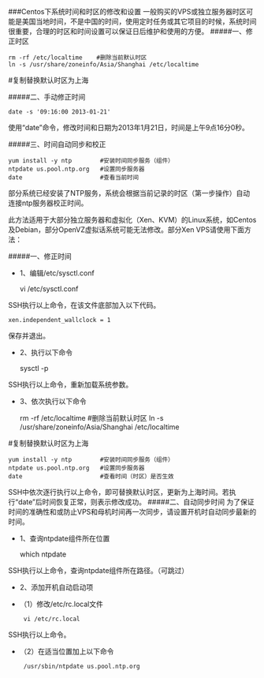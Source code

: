 ###Centos下系统时间和时区的修改和设置
一般购买的VPS或独立服务器时区可能是美国当地时间，不是中国的时间，使用定时任务或其它项目的时候，系统时间很重要，合理的时区和时间设置可以保证日后维护和使用的方便。
#####一、修正时区

    rm -rf /etc/localtime    #删除当前默认时区
    ln -s /usr/share/zoneinfo/Asia/Shanghai /etc/localtime

#复制替换默认时区为上海

#####二、手动修正时间

    date -s '09:16:00 2013-01-21'

使用“date”命令，修改时间和日期为2013年1月21日，时间是上午9点16分0秒。

#####三、时间自动同步和校正

    yum install -y ntp        #安装时间同步服务（组件）
    ntpdate us.pool.ntp.org   #设置同步服务器
    date                      #查看当前时间

部分系统已经安装了NTP服务，系统会根据当前记录的时区（第一步操作）自动连接ntp服务器校正时间。

此方法适用于大部分独立服务器和虚拟化（Xen、KVM）的Linux系统，如Centos及Debian，部分OpenVZ虚拟话系统可能无法修改。部分Xen VPS请使用下面方法：

#####一、修正时间
* 1、编辑/etc/sysctl.conf

    vi /etc/sysctl.conf


SSH执行以上命令，在该文件底部加入以下代码。

    xen.independent_wallclock = 1

保存并退出。
* 2、执行以下命令

    sysctl -p

SSH执行以上命令，重新加载系统参数。
* 3、依次执行以下命令

    rm -rf /etc/localtime    #删除当前默认时区
    ln -s /usr/share/zoneinfo/Asia/Shanghai /etc/localtime

#复制替换默认时区为上海

    yum install -y ntp        #安装时间同步服务（组件）
    ntpdate us.pool.ntp.org   #设置同步服务器
    date                      #查看时间（时区）是否生效

SSH中依次逐行执行以上命令，即可替换默认时区，更新为上海时间。若执行“date”后时间恢复正常，则表示修改成功。
#####二、自动同步时间
为了保证时间的准确性和或防止VPS和母机时间再一次同步，请设置开机时自动同步最新的时间。
* 1、查询ntpdate组件所在位置

    which ntpdate

SSH执行以上命令，查询ntpdate组件所在路径。（可跳过）
* 2、添加开机自动启动项
 - （1）修改/etc/rc.local文件

        vi /etc/rc.local

SSH执行以上命令。
 - （2）在适当位置加上以下命令

        /usr/sbin/ntpdate us.pool.ntp.org




